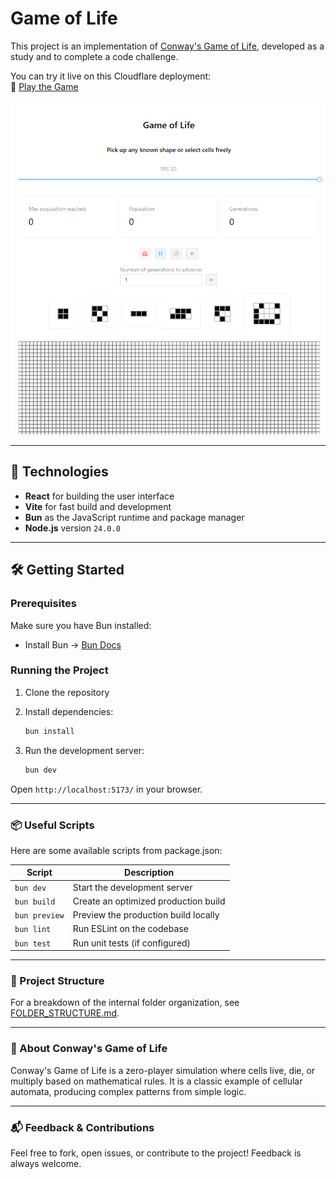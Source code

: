 # Game of Life

This project is an implementation of [Conway's Game of Life](https://en.wikipedia.org/wiki/Conway%27s_Game_of_Life), developed as a study and to complete a code challenge.

You can try it live on this Cloudflare deployment:  
🔗 [Play the Game](https://gameoflife-9jh.pages.dev/)

![Game of Life Preview](image.png)

---

## 🚀 Technologies

- **React** for building the user interface
- **Vite** for fast build and development
- **Bun** as the JavaScript runtime and package manager
- **Node.js** version `24.0.0`

---

## 🛠️ Getting Started

### Prerequisites

Make sure you have Bun installed:

- Install Bun → [Bun Docs](https://bun.sh/docs/installation)

### Running the Project

1. Clone the repository
2. Install dependencies:

   ```bash
   bun install
   ```

3. Run the development server:

   ```bash
   bun dev
   ```

Open `http://localhost:5173/` in your browser.

---

### 📦 Useful Scripts

Here are some available scripts from package.json:

| Script        | Description                          |
| ------------- | ------------------------------------ |
| `bun dev`     | Start the development server         |
| `bun build`   | Create an optimized production build |
| `bun preview` | Preview the production build locally |
| `bun lint`    | Run ESLint on the codebase           |
| `bun test`    | Run unit tests (if configured)       |

---

### 📁 Project Structure

For a breakdown of the internal folder organization, see [FOLDER_STRUCTURE.md](https://github.com/FelipeMathieu/GameOfLife/blob/main/docs/folder-structure.md).

---

### 🧠 About Conway's Game of Life

Conway's Game of Life is a zero-player simulation where cells live, die, or multiply based on mathematical rules. It is a classic example of cellular automata, producing complex patterns from simple logic.

---

### 📬 Feedback & Contributions

Feel free to fork, open issues, or contribute to the project! Feedback is always welcome.
